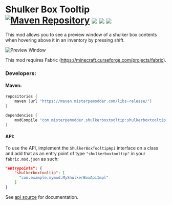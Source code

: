Shulker Box Tooltip
[![Maven Repository](https://img.shields.io/maven-metadata/v/https/maven.misterpemodder.com/libs-release/com/misterpemodder/shulkerboxtooltip/maven-metadata.xml.svg)](https://maven.misterpemodder.com/libs-release/com/misterpemodder/shulkerboxtooltip)
[![](http://cf.way2muchnoise.eu/full_315811_downloads.svg)](https://minecraft.curseforge.com/projects/shulkerboxtooltip)
[![](http://cf.way2muchnoise.eu/versions/For%20MC_315811_all.svg)](https://minecraft.curseforge.com/projects/shulkerboxtooltip)
[![](https://github.com/MisterPeModder/ShulkerBoxTooltip/workflows/Main/badge.svg)](https://github.com/MisterPeModder/ShulkerBoxTooltip/actions?query=workflow%3AMain)
=========================

This mod allows you to see a preview window of a shulker box contents when hovering above it in an inventory by pressing shift.

![](https://i.imgur.com/4JAmlAz.png "Preview Window")

This mod requires Fabric (https://minecraft.curseforge.com/projects/fabric).

### Developers:

#### Maven:  
```gradle
repositories {
    maven {url "https://maven.misterpemodder.com/libs-release/"}
}

dependencies {
    modCompile "com.misterpemodder.shulkerboxtooltip:shulkerboxtooltip:<VERSION>"
}
```

#### API:  
To use the API, implement the `ShulkerBoxTooltipApi` interface on a class and add that as an entry point of
type `"shulkerboxtooltip"` in your `fabric.mod.json` as such:
```json
"entrypoints": {
    "shulkerboxtooltip": [
      "com.example.mymod.MyShulkerBoxApiImpl"
    ]
}
```

See [api source](https://github.com/MisterPeModder/ShulkerBoxTooltip/blob/1.14/src/main/java/com/misterpemodder/shulkerboxtooltip/api/ShulkerBoxTooltipApi.java) for documentation.
